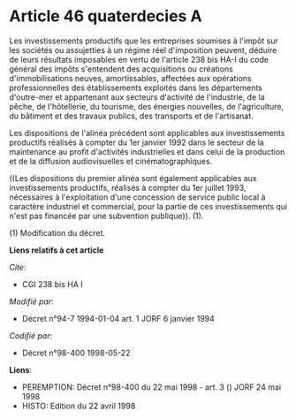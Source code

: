 # Article 46 quaterdecies A

Les investissements productifs que les entreprises soumises à l'impôt sur les sociétés ou assujetties à un régime réel
d'imposition peuvent, déduire de leurs résultats imposables en vertu de l'article 238 bis HA-I du code général des impôts
s'entendent des acquisitions ou créations d'immobilisations neuves, amortissables, affectées aux opérations professionnelles
des établissements exploités dans les départements d'outre-mer et appartenant aux secteurs d'activité de l'industrie, de la
pêche, de l'hôtellerie, du tourisme, des énergies nouvelles, de l'agriculture, du bâtiment et des travaux publics, des
transports et de l'artisanat.

Les dispositions de l'alinéa précédent sont applicables aux investissements productifs réalisés à compter du 1er janvier 1992
dans le secteur de la maintenance au profit d'activités industrielles et dans celui de la production et de la diffusion
audiovisuelles et cinématographiques.

((Les dispositions du premier alinéa sont également applicables aux investissements productifs, réalisés à compter du 1er
juillet 1993, nécessaires à l'exploitation d'une concession de service public local à caractère industriel et commercial,
pour la partie de ces investissements qui n'est pas financée par une subvention publique)). (1).

(1) Modification du décret.

**Liens relatifs à cet article**

_Cite_:

  - CGI 238 bis HA I

_Modifié par_:

  - Décret n°94-7 1994-01-04 art. 1 JORF 6 janvier 1994

_Codifié par_:

  - Décret n°98-400 1998-05-22

**Liens**:

  - PEREMPTION: Décret n°98-400 du 22 mai 1998 - art. 3 () JORF 24 mai 1998
  - HISTO: Edition du 22 avril 1998
